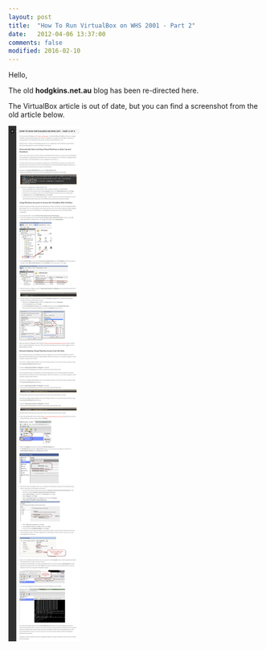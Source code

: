 ```yaml
---
layout: post
title:  "How To Run VirtualBox on WHS 2001 - Part 2"
date:   2012-04-06 13:37:00
comments: false
modified: 2016-02-10
---
```


Hello,

The old **hodgkins.net.au** blog has been re-directed here.

The VirtualBox article is out of date, but you can find a screenshot from the old article below.

![How To Run VirtualBox on WHS 2001 - Part 2](/images/posts/virtualbox_on_whs_part2/virtualbox_on_whs_blog_2.png "How To Run VirtualBox on WHS 2001 - Part 2")
